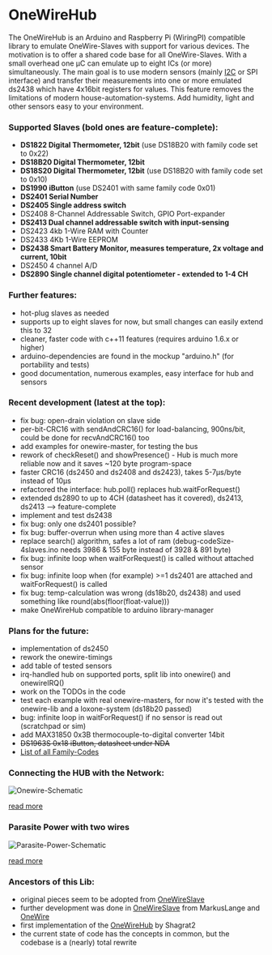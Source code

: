OneWireHub
==========

The OneWireHub is an Arduino and Raspberry Pi (WiringPI) compatible library to emulate OneWire-Slaves with support for various devices. The motivation is to offer a shared code base for all OneWire-Slaves. With a small overhead one µC can emulate up to eight ICs (or more) simultaneously. 
The main goal is to use modern sensors (mainly [I2C](https://github.com/orgua/iLib) or SPI interface) and transfer their measurements into one or more emulated ds2438 which have 4x16bit registers for values. This feature removes the limitations of modern house-automation-systems. Add humidity, light and other sensors easy to your environment.

### Supported Slaves (bold ones are feature-complete):
- **DS1822 Digital Thermometer, 12bit** (use DS18B20 with family code set to 0x22)
- **DS18B20 Digital Thermometer, 12bit** 
- **DS18S20 Digital Thermometer, 12bit** (use DS18B20 with family code set to 0x10)
- **DS1990 iButton** (use DS2401 with same family code 0x01)
- **DS2401 Serial Number**
- **DS2405 Single address switch**
- DS2408 8-Channel Addressable Switch, GPIO Port-expander
- **DS2413 Dual channel addressable switch with input-sensing**
- DS2423 4kb 1-Wire RAM with Counter
- DS2433 4Kb 1-Wire EEPROM
- **DS2438 Smart Battery Monitor, measures temperature, 2x voltage and current, 10bit**
- DS2450 4 channel A/D
- **DS2890 Single channel digital potentiometer - extended to 1-4 CH**

### Further features:
- hot-plug slaves as needed
- supports up to eight slaves for now, but small changes can easily extend this to 32
- cleaner, faster code with c++11 features (requires arduino 1.6.x or higher)
- arduino-dependencies are found in the mockup "arduino.h" (for portability and tests)
- good documentation, numerous examples, easy interface for hub and sensors

### Recent development (latest at the top): 
- fix bug: open-drain violation on slave side
- per-bit-CRC16 with sendAndCRC16() for load-balancing, 900ns/bit, could be done for recvAndCRC16() too
- add examples for onewire-master, for testing the bus
- rework of checkReset() and showPresence() - Hub is much more reliable now and it saves ~120 byte program-space
- faster CRC16 (ds2450 and ds2408 and ds2423), takes 5-7µs/byte instead of 10µs
- refactored the interface: hub.poll() replaces hub.waitForRequest()
- extended ds2890 to up to 4CH (datasheet has it covered), ds2413, ds2413 --> feature-complete
- implement and test ds2438
- fix bug: only one ds2401 possible?
- fix bug: buffer-overrun when using more than 4 active slaves 
- replace search() algorithm, safes a lot of ram (debug-codeSize-4slaves.ino needs 3986 & 155 byte instead of 3928 & 891 byte)
- fix bug: infinite loop when waitForRequest() is called without attached sensor
- fix bug: infinite loop when (for example) >=1 ds2401 are attached and waitForRequest() is called
- fix bug: temp-calculation was wrong (ds18b20, ds2438) and used something like round(abs(floor(float-value)))
- make OneWireHub compatible to arduino library-manager

### Plans for the future:
- implementation of ds2450
- rework the onewire-timings
- add table of tested sensors 
- irq-handled hub on supported ports, split lib into onewire() and onewireIRQ()
- work on the TODOs in the code
- test each example with real onewire-masters, for now it's tested with the onewire-lib and a loxone-system (ds18b20 passed)
- bug: infinite loop in waitForRequest() if no sensor is read out (scratchpad or sim)
- add MAX31850 0x3B thermocouple-to-digital converter 14bit
- ~~DS1963S 0x18 iButton, datasheet under NDA~~
- [List of all Family-Codes](http://owfs.sourceforge.net/family.html)

### Connecting the HUB with the Network: 

![Onewire-Schematic](http://wiki.lvl1.org/images/1/15/Onewire.gif)

[read more](http://wiki.lvl1.org/DS1820_Temp_sensor)

### Parasite Power with two wires

![Parasite-Power-Schematic](http://i.stack.imgur.com/0MeGL.jpg)

[read more](http://electronics.stackexchange.com/questions/193300/digital-ic-that-draws-power-from-data-pins)

### Ancestors of this Lib:
- original pieces seem to be adopted from [OneWireSlave](http://robocraft.ru/blog/arduino/302.html)
- further development was done in [OneWireSlave](https://github.com/MarkusLange/OneWireSlave) from MarkusLange and [OneWire](https://github.com/PaulStoffregen/OneWire) 
- first implementation of the [OneWireHub](https://github.com/Shagrat2/OneWireHub) by Shagrat2
- the current state of code has the concepts in common, but the codebase is a (nearly) total rewrite